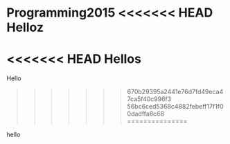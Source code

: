 Programming2015
<<<<<<< HEAD
Helloz
=======
<<<<<<< HEAD
Hellos
=======
Hello
>>>>>>> 670b29395a2441e76d7fd49eca47ca5f40c996f3
>>>>>>> 56bc6ced5368c4882febeff17f1f00dadffa8c68
===============


hello